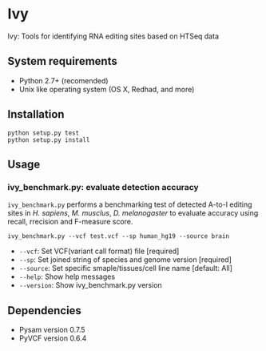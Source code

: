 Ivy
===

Ivy: Tools for identifying RNA editing sites based on HTSeq data

## System requirements
* Python 2.7+ (recomended)
* Unix like operating system (OS X, Redhad, and more)

## Installation
```
python setup.py test
python setup.py install
```

## Usage
### ivy_benchmark.py: evaluate detection accuracy
`ivy_benchmark.py` performs a benchmarking test of detected A-to-I editing sites in _H. sapiens_, _M. musclus_, _D. melanogaster_ to evaluate accuracy using recall, rrecision and F-measure score. 

```
ivy_benchmark.py --vcf test.vcf --sp human_hg19 --source brain
```
* `--vcf`: Set VCF(variant call format) file [required]
* `--sp`: Set joined string of species and genome version [required]
* `--source`: Set specific smaple/tissues/cell line name [default: All]
* `--help`: Show help messages
* `--version`: Show ivy_benchmark.py version

## Dependencies
* Pysam version 0.7.5
* PyVCF version 0.6.4
